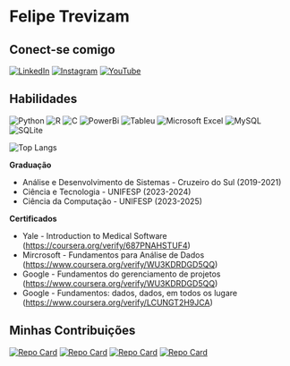 # Felipe Trevizam
## Conect-se comigo
[![LinkedIn](https://img.shields.io/badge/LinkedIn-FFF?style=for-the-badge&logo=linkedin&logoColor=0E76A8)](https://www.linkedin.com/in/felipe-trevizam/)
[![Instagram](https://img.shields.io/badge/Instagram-FFF?style=for-the-badge&logo=instagram)](https://www.instagram.com/felipe.trevizam/)
[![YouTube](https://img.shields.io/badge/YouTube-FF0000?style=for-the-badge&logo=youtube&logoColor=white)](https://www.youtube.com/channel/UC7G1bKPS8FD4M4ZEgBQFfUA)

## Habilidades
![Python](https://img.shields.io/badge/python-3670A0?style=for-the-badge&logo=python&logoColor=ffdd54)
![R](https://img.shields.io/badge/r-%23276DC3.svg?style=for-the-badge&logo=r&logoColor=white)
![C](https://img.shields.io/badge/C-A8B9CC.svg?style=for-the-badge&logo=C&logoColor=black)
![PowerBi](https://img.shields.io/badge/Power%20BI-F2C811.svg?style=for-the-badge&logo=Power-BI&logoColor=black)
![Tableu](https://img.shields.io/badge/Tableau-E97627.svg?style=for-the-badge&logo=Tableau&logoColor=white)
![Microsoft Excel](https://img.shields.io/badge/Microsoft_Excel-217346?style=for-the-badge&logo=microsoft-excel&logoColor=white)
![MySQL](https://img.shields.io/badge/mysql-%2300f.svg?style=for-the-badge&logo=mysql&logoColor=white)
![SQLite](https://img.shields.io/badge/sqlite-%2307405e.svg?style=for-the-badge&logo=sqlite&logoColor=white)


![Top Langs](https://github-readme-stats-git-masterrstaa-rickstaa.vercel.app/api/top-langs/?username=Felipetrevizam&bg_color=000&border_color=30A3DC&title_color=E94D5F&text_color=FFF)

**Graduação**
- Análise e Desenvolvimento de Sistemas - Cruzeiro do Sul (2019-2021)
- Ciência e Tecnologia - UNIFESP (2023-2024)
- Ciência da Computação - UNIFESP (2023-2025)

**Certificados**
- Yale - Introduction to Medical Software (https://coursera.org/verify/687PNAHSTUF4)
- Mircrosoft - Fundamentos para Análise de Dados (https://www.coursera.org/verify/WU3KDRDGD5QQ)
- Google - Fundamentos do gerenciamento de projetos (https://www.coursera.org/verify/WU3KDRDGD5QQ)
- Google - Fundamentos: dados, dados, em todos os lugare (https://www.coursera.org/verify/LCUNGT2H9JCA)

## Minhas Contribuições
[![Repo Card](https://github-readme-stats.vercel.app/api/pin/?username=Felipetrevizam&repo=CPF-Em-Python&bg_color=000&border_color=30A3DC&show_icons=true&icon_color=30A3DC&title_color=E94D5F&text_color=FFF)](https://github.com/Felipetrevizam/CPF-Em-Python)
[![Repo Card](https://github-readme-stats.vercel.app/api/pin/?username=Felipetrevizam&repo=Forca-Em-Python&bg_color=000&border_color=30A3DC&show_icons=true&icon_color=30A3DC&title_color=E94D5F&text_color=FFF)](https://github.com/Felipetrevizam/Forca-Em-Python)
[![Repo Card](https://github-readme-stats.vercel.app/api/pin/?username=Felipetrevizam&repo=Lista-De-Compras&bg_color=000&border_color=30A3DC&show_icons=true&icon_color=30A3DC&title_color=E94D5F&text_color=FFF)](https://github.com/Felipetrevizam/Lista-De-Compras)
[![Repo Card](https://github-readme-stats.vercel.app/api/pin/?username=Felipetrevizam&repo=Prova-Alternativas&bg_color=000&border_color=30A3DC&show_icons=true&icon_color=30A3DC&title_color=E94D5F&text_color=FFF)](https://github.com/Felipetrevizam/Prova-Alternativas)


